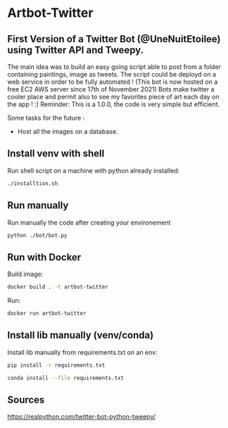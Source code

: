 # Artbot-Twitter
## First Version of a Twitter Bot (@UneNuitEtoilee) using Twitter API and Tweepy.
The main idea was to build an easy going script able to post from a folder containing paintings, image as tweets. The script could be deployd on a web service in order to be fully automated ! (This bot is now hosted on a free EC2 AWS server since 17th of November 2021)
Bots make twitter a cooler place and permit also to see my favorites piece of art each day on the app ! :)
Reminder: This is a 1.0.0, the code is very simple but efficient.

Some tasks for the future : 
- Host all the images on a database.

## Install venv with shell
Run shell script on a machine with python already installed:
```bash
./installtion.sh
```
## Run manually
Run manually the code after creating your environement 
```bash
python ./bot/bot.py
```
## Run with Docker
Build image:
```bash
docker build . -t artbot-twitter
```
Run:
```bash
docker run artbot-twitter
```

## Install lib manually (venv/conda)
Install lib manually from requirements.txt on an env:
```bash
pip install -r requirements.txt
```
```bash
conda install --file requirements.txt
```

## Sources

https://realpython.com/twitter-bot-python-tweepy/
